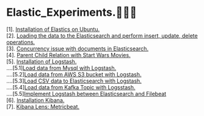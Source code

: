 # Elastic_Experiments.👨🏻‍💻

[1]. [Installation of Elastics on Ubuntu. ](https://github.com/AkshaySJadhav/Elastic_Experiments/blob/main/Installing_Elasticsearch.md) <br>
[2]. [Loading the data to the Elasticsearch and perform insert, update, delete operations.](https://github.com/AkshaySJadhav/Elastic_Experiments/blob/main/Importing_data_elasticsearch.md)<br>
[3]. [Concurrency issue with documents in Elasticsearch.](https://github.com/AkshaySJadhav/Elastic_Experiments/blob/main/Dealing%20with%20Concurrency.md)<br>
[4]. [Parent Child Relation with Start Wars Movies.](https://github.com/AkshaySJadhav/Elastic_Experiments/blob/main/Parent_Child_Relations.md) <br>
[5]. [Installation of Logstash.](https://github.com/AkshaySJadhav/Elastic_Experiments/blob/main/Installation_of_Logstash.md)<br>
....[5.1][Load data from Mysql with Logstash.](https://github.com/AkshaySJadhav/Elastic_Experiments/blob/main/Logstash_Mysql_load.md) <br>
....[5.2][Load data from AWS S3 bucket with Logstash.](https://github.com/AkshaySJadhav/Elastic_Experiments/blob/main/Logstash_S3_load.md) <br>
....[5.3][Load CSV data to Elasticsearch with Logstash.](https://github.com/AkshaySJadhav/Elastic_Experiments/blob/main/Logstash_CSV_Load.md)<br>
....[5.4][Load data from Kafka Topic with Logsstash.](https://github.com/AkshaySJadhav/Elastic_Experiments/blob/main/Logstash_load_Kafka.md) <br>
....[5.5][Implement Logstash between Elasticsearch and Filebeat](https://github.com/AkshaySJadhav/Elastic_Experiments/blob/main/Loadingdata_filebat_logstash_elasticsearch.md) <br>
[6]. [Installation Kibana.](https://github.com/AkshaySJadhav/Elastic_Experiments/blob/main/Using_Kibana.md)<br>
[7]. [Kibana Lens: Metricbeat.](https://github.com/AkshaySJadhav/Elastic_Experiments/blob/main/Kibana_lenses.md)
